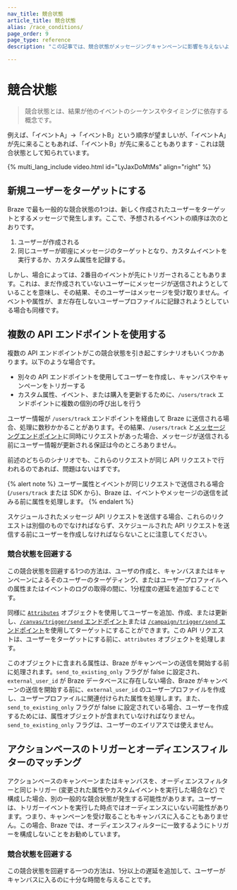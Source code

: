 ```yaml
---
nav_title: 競合状態
article_title: 競合状態
alias: /race_conditions/
page_order: 9
page_type: reference
description: "この記事では、競合状態がメッセージングキャンペーンに影響を与えないようにするためのベストプラクティスを紹介します。"

---
```


# 競合状態

> 競合状態とは、結果が他のイベントのシーケンスやタイミングに依存する概念です。 

例えば、「イベントA」→「イベントB」という順序が望ましいが、「イベントA」が先に来ることもあれば、「イベントB」が先に来ることもあります - これは競合状態として知られています。

{% multi_lang_include video.html id="LyJaxDoMtMs" align="right" %}

## 新規ユーザーをターゲットにする

Braze で最も一般的な競合状態の1つは、新しく作成されたユーザーをターゲットとするメッセージで発生します。ここで、予想されるイベントの順序は次のとおりです。

1. ユーザーが作成される
2. 同じユーザーが即座にメッセージのターゲットとなり、カスタムイベントを実行するか、カスタム属性を記録する。

しかし、場合によっては、2番目のイベントが先にトリガーされることもあります。これは、まだ作成されていないユーザーにメッセージが送信されようとしていることを意味し、その結果、そのユーザーはメッセージを受け取りません。イベントや属性が、まだ存在しないユーザープロファイルに記録されようとしている場合も同様です。

## 複数の API エンドポイントを使用する

複数の API エンドポイントがこの競合状態を引き起こすシナリオもいくつかあります。以下のような場合です。

- 別々の API エンドポイントを使用してユーザーを作成し、キャンバスやキャンペーンをトリガーする
- カスタム属性、イベント、または購入を更新するために、`/users/track` エンドポイントに複数の個別の呼び出しを行う

ユーザー情報が `/users/track` エンドポイントを経由して Braze に送信される場合、処理に数秒かかることがあります。その結果、`/users/track` と[メッセージングエンドポイント][4]に同時にリクエストがあった場合、メッセージが送信される前にユーザー情報が更新される保証は今のところありません。

前述のどちらのシナリオでも、これらのリクエストが同じ API リクエストで行われるのであれば、問題はないはずです。

{% alert note %}
ユーザー属性とイベントが同じリクエストで送信される場合 (`/users/track` または SDK から)、Braze は、イベントやメッセージの送信を試みる前に属性を処理します。
{% endalert %}

スケジュールされたメッセージ API リクエストを送信する場合、これらのリクエストは別個のものでなければならず、スケジュールされた API リクエストを送信する前にユーザーを作成しなければならないことに注意してください。

### 競合状態を回避する

この競合状態を回避する1つの方法は、ユーザの作成と、キャンバスまたはキャンペーンによるそのユーザーのターゲティング、またはユーザープロファイルへの属性またはイベントのログの取得の間に、1分程度の遅延を追加することです。

同様に [`Attributes`][1] オブジェクトを使用してユーザーを追加、作成、または更新し、[`/canvas/trigger/send` エンドポイント][2]または [`/campaign/trigger/send` エンドポイント][3]を使用してターゲットにすることができます。この API リクエストは、ユーザーをターゲットにする前に、`attributes` オブジェクトを処理します。

このオブジェクトに含まれる属性は、Braze がキャンペーンの送信を開始する前に処理されます。`send_to_existing_only` フラグが false に設定され、`external_user_id` が Braze データベースに存在しない場合、Braze がキャンペーンの送信を開始する前に、`external_user_id` のユーザープロファイルを作成し、ユーザープロファイルに関連付けられた属性を処理します。また、`send_to_existing_only` フラグが false に設定されている場合、ユーザーを作成するためには、属性オブジェクトが含まれていなければなりません。`send_to_existing_only` フラグは、ユーザーのエイリアスでは使えません。

## アクションベースのトリガーとオーディエンスフィルターのマッチング

アクションベースのキャンペーンまたはキャンバスを、オーディエンスフィルターと同じトリガー (変更された属性やカスタムイベントを実行した場合など) で構成した場合、別の一般的な競合状態が発生する可能性があります。ユーザーは、トリガーイベントを実行した時点ではオーディエンスにいない可能性があります。つまり、キャンペーンを受け取ることもキャンバスに入ることもありません。この場合、Braze では、オーディエンスフィルターに一致するようにトリガーを構成しないことをお勧めしています。 

### 競合状態を回避する

この競合状態を回避する一つの方法は、1分以上の遅延を追加して、ユーザーがキャンバスに入るのに十分な時間を与えることです。

[1]: {{site.baseurl}}/api/objects_filters/user_attributes_object/
[2]: {{site.baseurl}}/api/endpoints/messaging/send_messages/post_send_triggered_canvases/
[3]: {{site.baseurl}}/api/endpoints/messaging/send_messages/post_send_triggered_campaigns/
[4]: {{site.baseurl}}/api/endpoints/messaging/send_messages/post_send_messages/
